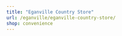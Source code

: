 ```yaml
---
title: "Eganville Country Store"
url: /eganville/eganville-country-store/
shop: convenience
---
```

